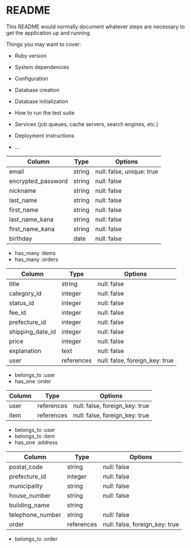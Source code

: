 # README

This README would normally document whatever steps are necessary to get the
application up and running.

Things you may want to cover:

* Ruby version

* System dependencies

* Configuration

* Database creation

* Database initialization

* How to run the test suite

* Services (job queues, cache servers, search engines, etc.)

* Deployment instructions

* ...

<!-- テーブル設計 -->

<!-- usersテーブル -->
| Column             | Type   | Options                   |
| ------------------ | ------ | ------------------------- |
| email              | string | null: false, unique: true |
| encrypted_password | string | null: false               |
| nickname           | string | null: false               |
| last_name          | string | null: false               |
| first_name         | string | null: false               |
| last_name_kana     | string | null: false               |
| first_name_kana    | string | null: false               |
| birthday           | date   | null: false               |

 - has_many :items
 - has_many :orders

<!-- itemsテーブル -->
| Column           | Type       | Options                        |
| ---------------- | ---------- | ------------------------------ |
| title            | string     | null: false                    |
| category_id      | integer    | null: false                    |
| status_id        | integer    | null: false                    |
| fee_id           | integer    | null: false                    |
| prefecture_id    | integer    | null: false                    |
| shipping_date_id | integer    | null: false                    |
| price            | integer    | null: false                    |
| explanation      | text       | null: false                    |
| user             | references | null: false, foreign_key: true |

 - belongs_to :user
 - has_one :order

<!-- ordersテーブル -->
| Column           | Type       | Options                        |
| -----------------| ---------- | ------------------------------ |
| user             | references | null: false, foreign_key: true |
| item             | references | null: false, foreign_key: true |

 - belongs_to :user
 - belongs_to :item
 - has_one    :address

<!-- addressesテーブル -->
| Column           | Type       | Options                        |
| -----------------| ---------- | ------------------------------ |
| postal_code      | string     | null: false                    |
| prefecture_id    | integer    | null: false                    |
| municipality     | string     | null: false                    |
| house_number     | string     | null: false                    |
| building_name    | string     |                                |
| telephone_number | string     | null: false                    |
| order            | references | null: false, foreign_key: true |

 - belongs_to :order